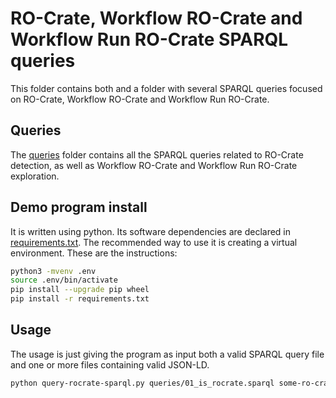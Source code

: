 # RO-Crate, Workflow RO-Crate and Workflow Run RO-Crate SPARQL queries

This folder contains both and a folder with several SPARQL queries focused
on RO-Crate, Workflow RO-Crate and Workflow Run RO-Crate.

## Queries

The [queries](queries) folder contains all the SPARQL queries related to
RO-Crate detection, as well as Workflow RO-Crate and Workflow Run RO-Crate
exploration.

## Demo program install

It is written using python. Its software dependencies are declared in
[requirements.txt](requirements.txt). The recommended way to use it is
creating a virtual environment. These are the instructions:

```bash
python3 -mvenv .env
source .env/bin/activate
pip install --upgrade pip wheel
pip install -r requirements.txt
```

## Usage

The usage is just giving the program as input both a valid SPARQL query
file and one or more files containing valid JSON-LD.

```bash
python query-rocrate-sparql.py queries/01_is_rocrate.sparql some-ro-crate-metadata.json
```